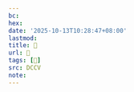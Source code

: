 ```yaml
---
bc:
hex:
date: '2025-10-13T10:28:47+08:00'
lastmod:
title: 􄕹
url: 􄕹
tags: [𣤶]
src: DCCV
note:
---
```

